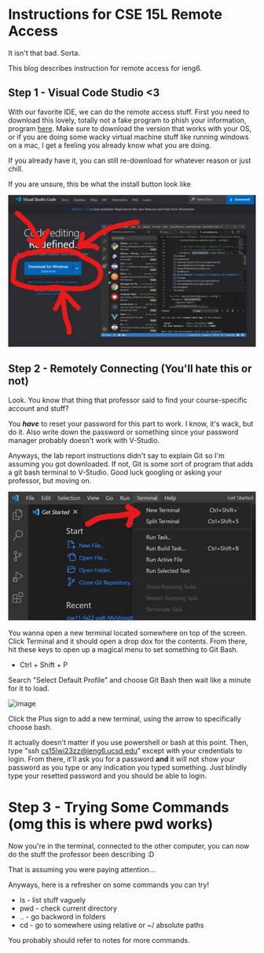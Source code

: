 # Instructions for CSE 15L Remote Access 
It isn't that bad. Sorta. 

This blog describes instruction for remote access for ieng6.
## Step 1 - Visual Code Studio <3
With our favorite IDE, we can do the remote access stuff. First you need to download this lovely, 
totally not a fake program to phish your information, program [here](https://code.visualstudio.com/).
Make sure to download the version that works with your OS, or if you are doing some wacky virtual 
machine stuff like running windows on a mac, I get a feeling you already know what you are doing. 

If you already have it, you can still re-download for whatever reason or just chill. 

If you are unsure, this be what the install button look like

![vscode download button](visualdownloadbut.jpg)

## Step 2 - Remotely Connecting (You'll hate this or not)

Look. You know that thing that professor said to find your course-specific account and stuff?

You ***have*** to reset your password for this part to work. I know, it's wack, but do it. Also 
write down the password or something since your password manager probably doesn't work with V-Studio. 

Anyways, the lab report instructions didn't say to explain Git so I'm assuming you got downloaded. 
If not, Git is some sort of program that adds a git bash terminal to V-Studio. Good luck googling 
or asking your professor, but moving on.

![new terminal button](vsnewterm.jpg)

You wanna open a new terminal located somewhere on top of the screen. Click Terminal and it should 
open a drop dox for the contents. From there, hit these keys to open up a magical menu to set something 
to Git Bash.

* Ctrl + Shift + P

Search "Select Default Profile" and choose Git Bash then wait like a minute for it to load.

![image](https://user-images.githubusercontent.com/45048652/212208295-c6cca98d-f06d-4559-bed6-d7c04e5b0d7f.png)

Click the Plus sign to add a new terminal, using the arrow to specifically choose bash. 

It actually doesn't matter if you use powershell or bash at this point. Then, type "ssh cs15lwi23zz@ieng6.ucsd.edu" 
except with your credentials to login. From there, it'll ask you for a password **and** it will not show your password as you 
type or any indication you typed something. Just blindly type your resetted password and you should be able to login.
 
# Step 3 - Trying Some Commands (omg this is where pwd works)

Now you're in the terminal, connected to the other computer, you can now do the stuff the professor been describing :D

That is assuming you were paying attention...

Anyways, here is a refresher on some commands you can try!

* ls - list stuff vaguely
* pwd - check current directory 
* .. - go backword in folders
* cd <path> - go to somewhere using relative or ~/ absolute paths
  
 You probably should refer to notes for more commands.
